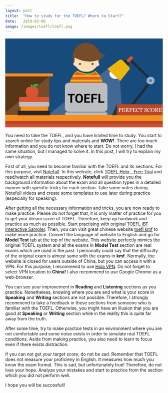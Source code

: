 ```yaml
---
layout: post
title:  "How to study for the TOEFL? Where to Start?"
date:   2019-03-08
image: /images/toefl/toefl.png
---
```

![TOEFL](/images/toefl/toefl.png)

You need to take the TOEFL, and you have limited time to study. You start to search online for study tips and materials and **WOW!**. There are too much information and you do not know where to start. Do not worry, I had the same situation, but I managed to solve it. In this post, I will try to explain my own strategy.

First of all, you need to become familiar with the TOEFL and its sections. For this purpose, visit [Notefull](https://www.notefull.com/). In this website, click [TOEFL Help - Free Trial](https://www.notefull.com/content.php?pgID=575) and read/watch all materials respectively. **Notefull** will provide you the background information about the exam and all question types in a detailed manner with specific tricks for each section. Take some notes during Notefull videos and create some templates to use later during practice (especially for speaking).

After getting all the necessary information and tricks, you are now ready to make practice. Please do not forget that, it is only matter of practice for you to get your dream score of TOEFL. Therefore, keep up hardwork and practice as much as possible. Start practising with original [TOEFL iBT Interactive Sampler](https://www.ets.org/toefl/ibt/prepare/toefl_interactive_sampler). Then, you can visit great chinese website [toefl kmf](https://toefl.kmf.com/)
to make more practice. Convert the language of website to English and go for **Model Test** tab at the top of the website. This website perfectly mimics the original TOEFL system and all the exams in **Model Test** section are real exams which are used in the past. I personally could say that the difficulty of the original exam is almost same with the exams in **kmf**. Normally, the website is closed for users outside of China, but you can access it with a VPN. For this purpose, I recommend to use [Hola VPN](https://chrome.google.com/webstore/search/hola). Do not forget to select VPN location to **China!** I also recommend to use Google Chrome as a web-browser.

You can see your improvement in **Reading** and **Listening** sections as you practice. Nonetheless, knowing where you are and what is your score in **Speaking** and **Writing** sections are not possible. Therefore, I strongly recommend to take a feedback in these sections from someone who is familiar with the TOEFL. Otherwise, you might have an illusion that you are good at **Speaking** or **Writing** section while in the reality this is quite far away from the truth.

After some time, try to make practice tests in an environment where you are not comfortable and some noise exists in order to simulate real TOEFL conditions. Aside from making practice, you also need to learn to focus even if there exists distraction.

If you can not get your target score, do not be sad. Remember that TOEFL does not measure your proficieny in English. It measures how much you know the exam format. This is sad, but unfortunately true! Therefore, do not lose your hope. Analyze your mistakes and start to practice from the section which you did not perform well. 

I hope you will be succesfull!  






